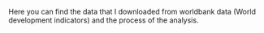 Here you can find the data that I downloaded from worldbank data (World development indicators) and the process of the analysis.
